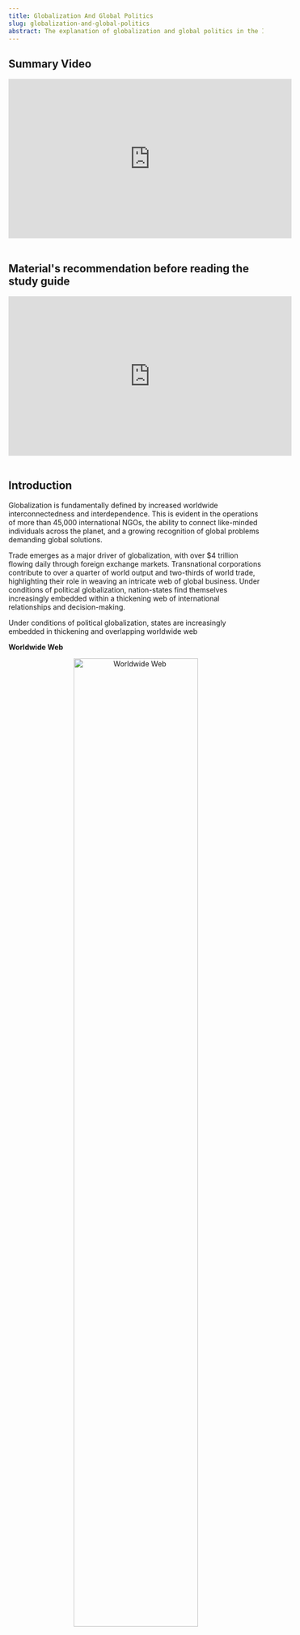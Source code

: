```yaml
---
title: Globalization And Global Politics
slug: globalization-and-global-politics
abstract: The explanation of globalization and global politics in the International Relations context
---
```


## Summary Video

<center> <iframe width="560" height="315" src="https://www.youtube.com/embed/7K4preE-EBY?si=FqMXKz3epygik4ie" title="YouTube video player" frameborder="0" allow="accelerometer; autoplay; clipboard-write; encrypted-media; gyroscope; picture-in-picture; web-share" allowfullscreen></iframe> </center>

<br>

## Material's recommendation before reading the study guide

<center> <iframe width="560" height="315" src="https://www.youtube.com/embed/wLNp3kgBuuQ?si=SjPwSULlXcfajHgU" title="YouTube video player" frameborder="0" allow="accelerometer; autoplay; clipboard-write; encrypted-media; gyroscope; picture-in-picture; web-share" allowfullscreen></iframe> </center>

<br>

## Introduction

Globalization is fundamentally defined by increased worldwide interconnectedness and interdependence. This is evident in the operations of more than 45,000 international NGOs, the ability to connect like-minded individuals across the planet, and a growing recognition of global problems demanding global solutions.

Trade emerges as a major driver of globalization, with over $4 trillion flowing daily through foreign exchange markets. Transnational corporations contribute to over a quarter of world output and two-thirds of world trade, highlighting their role in weaving an intricate web of global business. Under conditions of political globalization, nation-states find themselves increasingly embedded within a thickening web of international relationships and decision-making.

Under conditions of political globalization, states are increasingly embedded in thickening and overlapping worldwide web

**Worldwide Web**

<center> <img src="static\modules\worldwide.png" alt="Worldwide Web" width="70%" /> </center>

<br>

## Globalization in Practice

Trade emerges as a major driver of globalization, with over $4 trillion flowing daily through foreign exchange markets and transnational corporations contributing to over a quarter of world output and two-thirds of world trade.

Examining a case study, the production of the iPhone exemplifies globalization through its intricate supply chain and manufacturing process spanning multiple countries. Apple's products and components are sourced from over 200 suppliers across North America, Europe, and Asia.

Final assembly takes place in Shenzhen, China at Foxconn's Longhua plant, which employs hundreds of thousands of workers and produces half of the world's iPhones. Apple has additionally outsourced manufacturing to suppliers in Brazil, India, Malaysia, South Korea, Philippines, Singapore, Taiwan, Thailand, and Vietnam.

Apple's strategic decision to manufacture in various global locations underscores the global nature of its operations, benefiting from cost efficiencies, skilled labor, advanced manufacturing capabilities, and diverse regulatory environments across different countries. Globalized production allows Apple to leverage the comparative advantages of different locations while maintaining control over quality, intellectual property, and branding.

## Theoretical Views

Globalization can be conceptualized as a shift from discrete national states to a shared social space, where central aspects of human affairs are organized on a transnational or global scale. This process is characterized by "time-space compression" and "deterritorialization" according to some theorists.

Time-space compression refers to how advancements in technology, transportation, and communication have effectively shrunk distances and accelerated the pace of interaction between places and events across the globe. Developments like the Internet and air travel have enabled rapid flows of information, people, goods, and services in ways that collapse geographical limitations.

Deterritorialization involves the weakening of ties between culture, identity, and place. Globalization detaches social and economic activities from specific locations, so they are organized transnationally rather than confined within state borders and territories. Deterritorialization erodes traditionally fixed national affiliations and activities.

These interrelated concepts underscore how globalization reshapes traditional conceptions of time, space, borders, distance, and geography. Theorists emphasize a fundamental shift in worldwide social organization, transcending discrete nation-states toward integrated transnational processes and interactions. Globalization compresses our sense of space and time while deterritorializing previously geographically-rooted phenomena. 

## Criticisms

The process of globalization has faced critiques from various perspectives. Some argue that globalization is too often synonymous with "OECD-ization", meaning it is predominantly linked to Western capitalism and US economic and political hegemony. In this view, globalization serves the interests and ideological foundations of Western developed economies, expanding markets for their goods and services.

Linked to this is the notion that globalization rides on the coattails of Americanization, the spread of American economic power, culture, and values on a global scale. US multinational corporations are major drivers of market expansion and consumer culture around the world. Critics contend globalization risks being conflated with, or subsumed under, US interests.

In addition, some skeptics point out that globalization relies on a stable economic environment and could potentially be derailed by major economic shocks or crises. The global financial crisis of 2008 revealed the fragility of global economic integration, as credit dried up and international trade declined sharply. Sudden economic contractions could lead nations to turn inward, undermining the globalization project.

This perspective also argues that globalization is an uneven process that has produced winners and losers. While supporters highlight absolute increases in global living standards, critics maintain that relative gaps between rich and poor countries have persisted or worsened in many cases. They argue that globalization's rewards are spread unevenly, and concentrated among wealthy nations and individuals.

## Inequalities

The globalization process is inherently asymmetrical and uneven, fostering inequalities across various fields of human activity. It is institutionalized through new infrastructures of control and communication, exemplified by organizations like the WTO and transnational corporations.

Specifically, globalization has created winners and losers. While some groups, countries, and individuals have greatly benefited from increased global interconnectedness, others have been left behind or disadvantaged.

Economically, globalization has enabled companies to access wider markets and consumers. But the gains have not been evenly distributed, with advanced economies often reaping greater rewards. Developing countries seeking foreign investment and exports can be vulnerable to global economic shocks and terms of trade that favor the West.

Furthermore, economic integration has often favored the mobility of capital over labor. Corporations can move factories and jobs overseas to access cheaper labor markets, leaving displaced and marginalized workers in their home countries.

The new infrastructure of economic globalization - free trade rules, intellectual property rights, and transnational corporations - reflects power structures that favor dominant states and commercial interests. Institutions like the World Trade Organization promote a neoliberal economic model that developing countries struggle to adjust to.

Culturally, globalization enables worldwide exposure and exchange of ideas, art, and media. However critics argue it can lead to cultural imperialism, homogenization, and loss of local identity. Powerful Western cultural industries and brands can overwhelm indigenous culture. English has become the global lingua franca online, marginalizing other languages.

While globalization connects the world, the benefits have accrued asymmetrically. Addressing inequalities remains an ongoing challenge. More equitable global integration requires inclusive policies and new forms of global cooperation and governance.

## Global Politics

The long-established Westphalian principles of sovereignty, autonomy, and territoriality that have traditionally governed the realm of global politics are fundamentally challenged under conditions of contemporary globalization.

Nation states today find themselves increasingly embedded within complex webs of multilateral and transnational decision-making processes and institutions that diffuse sovereignty and autonomy. This contributes to the steady emergence of an evolving global governance complex.

Where previously states interacted mainly bilaterally within an anarchic international system, they now negotiate and cooperate within diverse multilateral forums and regimes that transcend territorial boundaries. States thereby sacrifice portions of sovereignty and autonomy to partake in joint decision-making.

Notable examples include the United Nations, the World Trade Organization, the International Criminal Court, and the European Union. While such organizations aim to foster global cooperation, the lack of formal accountability mechanisms and resource inequalities between member states pose risks.

The diversity of voices in global governance creates opportunities for an emerging transnational civil society. However, the absence of electoral accountability requires caution to ensure all affected voices are equitably represented.

Overall, globalization compels states to become more embedded participants in a dense, overlapping, and multidimensional system of global governance. This steady shift challenges conventional notions of sovereignty, autonomy and territoriality.

## Global Governance

The emergence of globalization has led to the rise of a global governance complex involving various multilateral institutions and organizations that work to address issues on a worldwide scale. Key examples include the United Nations, World Trade Organization, World Health Organization, and World Bank. While nation-states still retain sovereignty, they find themselves increasingly embedded within international and transnational networks.

This system aims to foster cooperation between countries to tackle global challenges like climate change, pandemics, financial crises, terrorism, and more. It brings together not just states but also non-state actors like NGOs, companies, and civil society groups, contributing to a diverse transnational civil society. Advocates argue that global issues require global solutions and coordination.

However, Critics contend that global governance lacks formal accountability and transparency. There are vast inequalities between participants in terms of resources and influence. Powerful countries and corporations hold greater sway in shaping rules and norms. Poorer nations have limited ability to advocate their interests. With no world government, the enforcement of agreements depends on the voluntary compliance of sovereign states.

Overall, while global governance holds promise in coordinating collective action, its decentralized and voluntary nature poses challenges. Striking an equitable balance of interests and ensuring all stakeholders have a voice remains an ongoing task. Democratizing global governance to make it more inclusive and accountable remains vital.

**The Global Governance Complex**

<center> <img src="static\modules\global_governance.png" alt="Global Governance" width="90%" /> </center>

---
